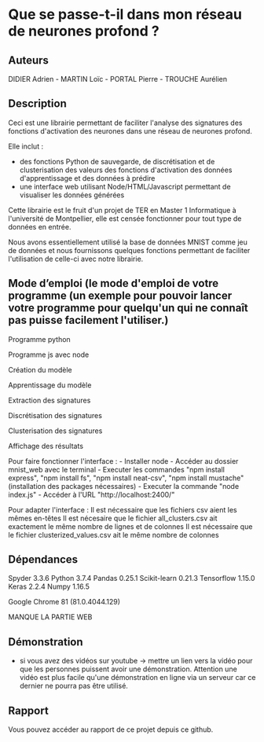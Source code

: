 # Que se passe-t-il dans mon réseau de neurones profond ?
 
## Auteurs
 
DIDIER Adrien - MARTIN Loïc - PORTAL Pierre - TROUCHE Aurélien
 
## Description
 
Ceci est une librairie permettant de faciliter l'analyse des signatures des fonctions d'activation des neurones dans une réseau de neurones profond. 

Elle inclut :
- des fonctions Python de sauvegarde, de discrétisation et de clusterisation des valeurs des fonctions d'activation des données d'apprentissage et des données à prédire
- une interface web utilisant Node/HTML/Javascript permettant de visualiser les données générées

Cette librairie est le fruit d'un projet de TER en Master 1 Informatique à l'université de Montpellier, elle est censée fonctionner pour tout type de données en entrée. 

Nous avons essentiellement utilisé la base de données MNIST comme jeu de données et nous fournissons quelques fonctions permettant de faciliter l'utilisation de celle-ci avec notre librairie.
 
 
 
## Mode d’emploi (le mode d'emploi de votre programme (un exemple pour pouvoir lancer votre programme pour quelqu'un qui ne connaît pas puisse facilement l'utiliser.)
 
Programme python
 
Programme js avec node

Création du modèle

Apprentissage du modèle

Extraction des signatures

Discrétisation des signatures

Clusterisation des signatures

Affichage des résultats
 
 
Pour faire fonctionner l'interface :
	- Installer node
	- Accéder au dossier mnist_web avec le terminal
	- Executer les commandes "npm install express", "npm install fs", "npm install neat-csv", "npm install mustache" (installation des packages nécessaires)
	- Executer la commande "node index.js"
	- Accéder à l'URL "http://localhost:2400/"

Pour adapter l'interface :
Il est nécessaire que les fichiers csv aient les mêmes en-têtes
Il est nécesaire que le fichier all_clusters.csv ait exactement le même nombre de lignes et de colonnes
Il est nécessaire que le fichier clusterized_values.csv ait le même nombre de colonnes
 
## Dépendances
 
Spyder 3.3.6
Python 3.7.4
Pandas 0.25.1
Scikit-learn 0.21.3
Tensorflow 1.15.0
Keras 2.2.4
Numpy 1.16.5
 
Google Chrome 81 (81.0.4044.129)

MANQUE LA PARTIE WEB
 
## Démonstration
 
 - si vous avez des vidéos sur youtube -> mettre un lien vers la vidéo pour que les personnes puissent avoir une démonstration. Attention une vidéo est plus facile qu'une démonstration en ligne via un serveur car ce dernier ne pourra pas être utilisé.
 
 
## Rapport
 
Vous pouvez accéder au rapport de ce projet depuis ce github.
 
 

 
 
 
 
 
 
 





